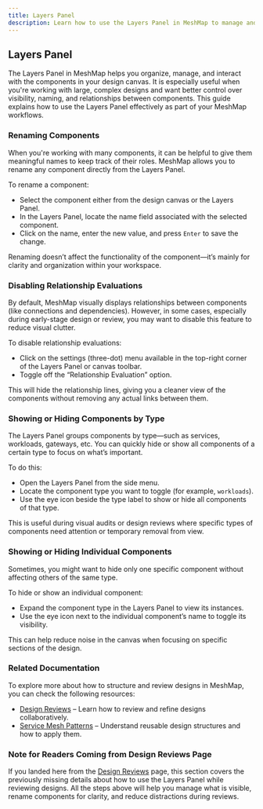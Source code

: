 ```yaml
---
title: Layers Panel
description: Learn how to use the Layers Panel in MeshMap to manage and organize components in your design.
---
```


## Layers Panel

The Layers Panel in MeshMap helps you organize, manage, and interact with the components in your design canvas. It is especially useful when you're working with large, complex designs and want better control over visibility, naming, and relationships between components. This guide explains how to use the Layers Panel effectively as part of your MeshMap workflows.

### Renaming Components

When you're working with many components, it can be helpful to give them meaningful names to keep track of their roles. MeshMap allows you to rename any component directly from the Layers Panel.

To rename a component:
- Select the component either from the design canvas or the Layers Panel.
- In the Layers Panel, locate the name field associated with the selected component.
- Click on the name, enter the new value, and press `Enter` to save the change.

Renaming doesn’t affect the functionality of the component—it’s mainly for clarity and organization within your workspace.

### Disabling Relationship Evaluations

By default, MeshMap visually displays relationships between components (like connections and dependencies). However, in some cases, especially during early-stage design or review, you may want to disable this feature to reduce visual clutter.

To disable relationship evaluations:
- Click on the settings (three-dot) menu available in the top-right corner of the Layers Panel or canvas toolbar.
- Toggle off the “Relationship Evaluation” option.

This will hide the relationship lines, giving you a cleaner view of the components without removing any actual links between them.

### Showing or Hiding Components by Type

The Layers Panel groups components by type—such as services, workloads, gateways, etc. You can quickly hide or show all components of a certain type to focus on what’s important.

To do this:
- Open the Layers Panel from the side menu.
- Locate the component type you want to toggle (for example, `workloads`).
- Use the eye icon beside the type label to show or hide all components of that type.

This is useful during visual audits or design reviews where specific types of components need attention or temporary removal from view.

### Showing or Hiding Individual Components

Sometimes, you might want to hide only one specific component without affecting others of the same type.

To hide or show an individual component:
- Expand the component type in the Layers Panel to view its instances.
- Use the eye icon next to the individual component’s name to toggle its visibility.

This can help reduce noise in the canvas when focusing on specific sections of the design.

### Related Documentation

To explore more about how to structure and review designs in MeshMap, you can check the following resources:

- [Design Reviews](/memberships/meshmap/design-reviews) – Learn how to review and refine designs collaboratively.
- [Service Mesh Patterns](/learn/service-mesh-patterns) – Understand reusable design structures and how to apply them.

### Note for Readers Coming from Design Reviews Page

If you landed here from the [Design Reviews](/memberships/meshmap/design-reviews) page, this section covers the previously missing details about how to use the Layers Panel while reviewing designs. All the steps above will help you manage what is visible, rename components for clarity, and reduce distractions during reviews.
